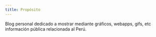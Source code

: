 ```yaml
---
title: Propósito
---
```


 Blog personal dedicado a mostrar mediante gráficos, webapps, gifs, etc información pública relacionada al Perú.
